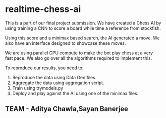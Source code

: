 # realtime-chess-ai

This is a part of our final project submission. We have created a Chess AI by using training a CNN to score a board while time a reference from stockfish. 

Using this score and a minimax based search, the AI generated a move. We also have an interface designed to showcase these moves.

We are using parallel GPU compute to make the bot play chess at a very fast pace. We also go over all the algorithms required to implement this.

To reproduce our results, you need to:

1. Reproduce the data using Data Gen files.
2. Aggregate the data using aggregation script.
3. Train using trymodels.py
4. Deploy and play against the AI using one of the minimax files.

## TEAM - Aditya Chawla,Sayan Banerjee
